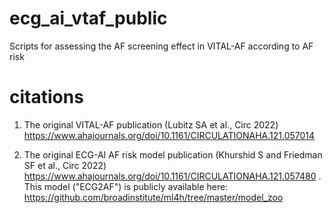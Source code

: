 # ecg_ai_vtaf_public
Scripts for assessing the AF screening effect in VITAL-AF according to AF risk

# citations
1. The original VITAL-AF publication (Lubitz SA et al., Circ 2022)
https://www.ahajournals.org/doi/10.1161/CIRCULATIONAHA.121.057014

2. The original ECG-AI AF risk model publication (Khurshid S and Friedman SF et al., Circ 2022)
https://www.ahajournals.org/doi/10.1161/CIRCULATIONAHA.121.057480 . This model ("ECG2AF") is publicly available here: https://github.com/broadinstitute/ml4h/tree/master/model_zoo

